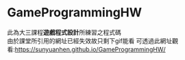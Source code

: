 # GameProgrammingHW
此為大三課程**遊戲程式設計**所練習之程式碼<br>
由於課堂所引用的網址已經失效故只剩下gif能看
可透過此網址觀看:https://sunyuanhen.github.io/GameProgrammingHW/
